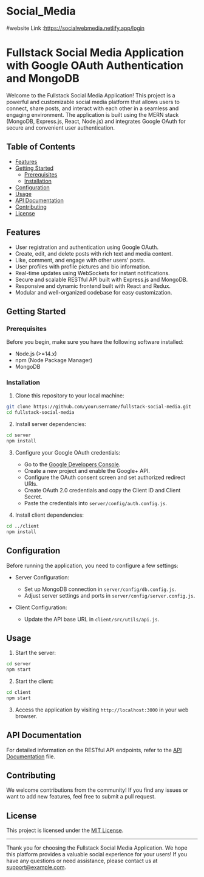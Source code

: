 # Social_Media

#website Link :https://socialwebmedia.netlify.app/login

# Fullstack Social Media Application with Google OAuth Authentication and MongoDB

Welcome to the Fullstack Social Media Application! This project is a powerful and customizable social media platform that allows users to connect, share posts, and interact with each other in a seamless and engaging environment. The application is built using the MERN stack (MongoDB, Express.js, React, Node.js) and integrates Google OAuth for secure and convenient user authentication.

## Table of Contents

- [Features](#features)
- [Getting Started](#getting-started)
  - [Prerequisites](#prerequisites)
  - [Installation](#installation)
- [Configuration](#configuration)
- [Usage](#usage)
- [API Documentation](#api-documentation)
- [Contributing](#contributing)
- [License](#license)

## Features

- User registration and authentication using Google OAuth.
- Create, edit, and delete posts with rich text and media content.
- Like, comment, and engage with other users' posts.
- User profiles with profile pictures and bio information.
- Real-time updates using WebSockets for instant notifications.
- Secure and scalable RESTful API built with Express.js and MongoDB.
- Responsive and dynamic frontend built with React and Redux.
- Modular and well-organized codebase for easy customization.

## Getting Started

### Prerequisites

Before you begin, make sure you have the following software installed:

- Node.js (>=14.x)
- npm (Node Package Manager)
- MongoDB

### Installation

1. Clone this repository to your local machine:

```bash
git clone https://github.com/yourusername/fullstack-social-media.git
cd fullstack-social-media
```

2. Install server dependencies:

```bash
cd server
npm install
```

3. Configure your Google OAuth credentials:
   - Go to the [Google Developers Console](https://console.developers.google.com/).
   - Create a new project and enable the Google+ API.
   - Configure the OAuth consent screen and set authorized redirect URIs.
   - Create OAuth 2.0 credentials and copy the Client ID and Client Secret.
   - Paste the credentials into `server/config/auth.config.js`.

4. Install client dependencies:

```bash
cd ../client
npm install
```

## Configuration

Before running the application, you need to configure a few settings:

- Server Configuration:
  - Set up MongoDB connection in `server/config/db.config.js`.
  - Adjust server settings and ports in `server/config/server.config.js`.

- Client Configuration:
  - Update the API base URL in `client/src/utils/api.js`.

## Usage

1. Start the server:

```bash
cd server
npm start
```

2. Start the client:

```bash
cd client
npm start
```

3. Access the application by visiting `http://localhost:3000` in your web browser.

## API Documentation

For detailed information on the RESTful API endpoints, refer to the [API Documentation](api-documentation.md) file.

## Contributing

We welcome contributions from the community! If you find any issues or want to add new features, feel free to submit a pull request.

## License

This project is licensed under the [MIT License](LICENSE).

---

Thank you for choosing the Fullstack Social Media Application. We hope this platform provides a valuable social experience for your users! If you have any questions or need assistance, please contact us at support@example.com.


